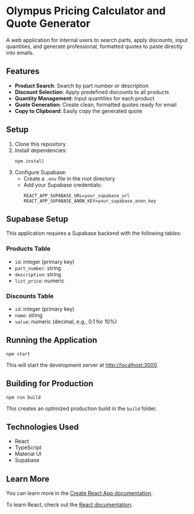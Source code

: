 # Olympus Pricing Calculator and Quote Generator

A web application for internal users to search parts, apply discounts, input quantities, and generate professional, formatted quotes to paste directly into emails.

## Features

- **Product Search**: Search by part number or description
- **Discount Selection**: Apply predefined discounts to all products
- **Quantity Management**: Input quantities for each product
- **Quote Generation**: Create clean, formatted quotes ready for email
- **Copy to Clipboard**: Easily copy the generated quote

## Setup

1. Clone this repository
2. Install dependencies:
   ```
   npm install
   ```
3. Configure Supabase:
   - Create a `.env` file in the root directory
   - Add your Supabase credentials:
     ```
     REACT_APP_SUPABASE_URL=your_supabase_url
     REACT_APP_SUPABASE_ANON_KEY=your_supabase_anon_key
     ```

## Supabase Setup

This application requires a Supabase backend with the following tables:

### Products Table
- `id`: integer (primary key)
- `part_number`: string
- `description`: string
- `list_price`: numeric

### Discounts Table
- `id`: integer (primary key)
- `name`: string
- `value`: numeric (decimal, e.g., 0.1 for 10%)

## Running the Application

```
npm start
```

This will start the development server at [http://localhost:3000](http://localhost:3000).

## Building for Production

```
npm run build
```

This creates an optimized production build in the `build` folder.

## Technologies Used

- React
- TypeScript
- Material UI
- Supabase

## Learn More

You can learn more in the [Create React App documentation](https://facebook.github.io/create-react-app/docs/getting-started).

To learn React, check out the [React documentation](https://reactjs.org/).
